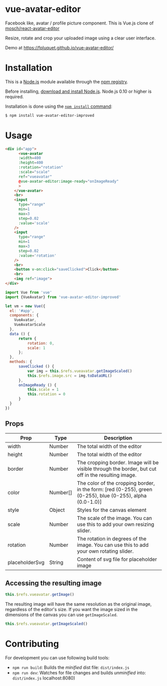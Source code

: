 # vue-avatar-editor

Facebook like, avatar / profile picture component. This is Vue.js clone of <a href="https://github.com/mosch/react-avatar-editor">mosch/react-avatar-editor</a>

Resize, rotate and crop your uploaded image using a clear user interface.

Demo at <a href="https://fpluquet.github.io/vue-avatar-editor/">https://fpluquet.github.io/vue-avatar-editor/</a>

# Installation

This is a [Node.js](https://nodejs.org/en/) module available through the
[npm registry](https://www.npmjs.com/).

Before installing, [download and install Node.js](https://nodejs.org/en/download/).
Node.js 0.10 or higher is required.

Installation is done using the
[`npm install` command](https://docs.npmjs.com/getting-started/installing-npm-packages-locally):

```bash
$ npm install vue-avatar-editor-improved
```

# Usage

```html
<div id="app">
      <vue-avatar
      :width=400
      :height=400
      :rotation="rotation"
      :scale="scale"
      ref="vueavatar"
      @vue-avatar-editor:image-ready="onImageReady"
      >
    </vue-avatar>
    <br>
    <input
      type="range"
      min=1
      max=3
      step=0.02
      :value='scale'
    />
    <input
      type="range"
      min=1
      max=3
      step=0.02
      :value='rotation'
    />
    <br>
    <button v-on:click="saveClicked">Click</button>
    <br>
    <img ref="image">
</div>
```

```javascript
import Vue from 'vue'
import {VueAvatar} from 'vue-avatar-editor-improved'

let vm = new Vue({
  el: '#app',
  components: {
    VueAvatar,
    VueAvatarScale
  },
  data () {
      return {
          rotation: 0,
          scale: 1
      };
  },
  methods: {
      saveClicked () {
          var img = this.$refs.vueavatar.getImageScaled()
          this.$refs.image.src = img.toDataURL()
      },
      onImageReady () {
          this.scale = 1
          this.rotation = 0
      }
  }
})
```

## Props
| Prop                   | Type     | Description
| ---------------------- | -------- | ---------------
| width                  | Number   | The total width of the editor
| height                 | Number   | The total width of the editor
| border                 | Number   | The cropping border. Image will be visible through the border, but cut off in the resulting image.
| color                  | Number[] | The color of the cropping border, in the form: [red (0-255), green (0-255), blue (0-255), alpha (0.0-1.0)]
| style                  | Object   | Styles for the canvas element
| scale                  | Number   | The scale of the image. You can use this to add your own resizing slider.
| rotation               | Number   | The rotation in degrees of the image. You can use this to add your own rotating slider.
| placeholderSvg         | String   | Content of svg file for placeholder image

## Accessing the resulting image

```javascript
this.$refs.vueavatar.getImage()
```


The resulting image will have the same resolution as the original image, regardless of the editor's size.
If you want the image sized in the dimensions of the canvas you can use `getImageScaled`.


```javascript
this.$refs.vueavatar.getImageScaled()
```


# Contributing

For development you can use following build tools:

* `npm run build`: Builds the *minified* dist file: `dist/index.js`
* `npm run dev`: Watches for file changes and builds *unminified* into: `dist/index.js`
localhost:8080)
